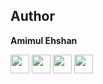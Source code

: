 ## Author

**Amimul Ehshan**

[<img src="https://iconape.com/wp-content/png_logo_vector/facebook-f-logo-2019.png" width="30">](https://www.facebook.com/amims71) [<img src="https://upload.wikimedia.org/wikipedia/commons/9/91/Octicons-mark-github.svg" width="30">](https://www.github.com/amims71) [<img src="https://hrcdn.net/community-frontend/assets/favicon-ddc852f75a.png" width="30">](https://www.hackerrank.com/amims71) [<img src="https://image.flaticon.com/icons/png/512/174/174857.png" width="30">](https://www.linkedin.com/in/amims71/)

